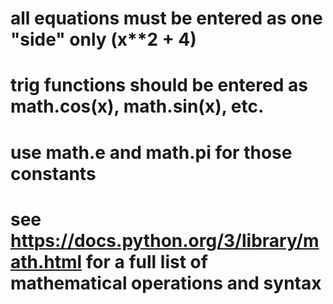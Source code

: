 # all equations must be entered as one "side" only (x**2 + 4)
# trig functions should be entered as math.cos(x), math.sin(x), etc.
# use math.e and math.pi for those constants
# see https://docs.python.org/3/library/math.html for a full list of mathematical operations and syntax
